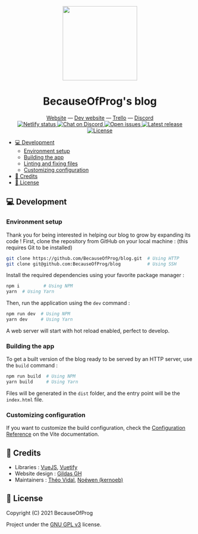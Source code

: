 <div align="center">
  <img src="https://becauseofprog.fr/assets/v2/sites/becauseofprog.fr/assets/logos/bop.svg" width="200" />
  <h1>BecauseOfProg's blog</h1>
  <a href="https://becauseofprog.fr">Website</a> &mdash; <a href="https://dev.becauseofprog.fr">Dev website</a> &mdash; <a href="https://trello.com/b/4ef4jlfC/blog-v3">Trello</a> &mdash; <a href="https://discord.becauseofprog.fr">Discord</a><br>
  <a href="https://app.netlify.com/sites/becauseofprog-dev/deploys">
    <img src="https://api.netlify.com/api/v1/badges/bc059206-9f7c-4906-9692-9d582aeadb61/deploy-status" alt="Netlify status"
  </a>
  <a href="https://discord.becauseofprog.fr">
    <img src="https://img.shields.io/discord/272454426038370304?color=blue&label=discord" alt="Chat on Discord">
  </a>
  <a href="https://github.com/BecauseOfProg/blog/issues">
    <img src="https://img.shields.io/github/issues/BecauseOfProg/blog" alt="Open issues">
  </a>
  <a href="https://github.com/BecauseOfProg/blog/releases">
    <img src="https://img.shields.io/github/v/release/BecauseOfProg/blog" alt="Latest release">
  </a>
  <a href="./LICENSE">
    <img src="https://img.shields.io/github/license/BecauseOfProg/blog" alt="License">
  </a>
</div>

- [💻 Development](#-development)
  - [Environment setup](#environment-setup)
  - [Building the app](#building-the-app)
  - [Linting and fixing files](#linting-and-fixing-files)
  - [Customizing configuration](#customizing-configuration)
- [📜 Credits](#-credits)
- [🔐 License](#-license)

## 💻 Development

### Environment setup

Thank you for being interested in helping our blog to grow by expanding its code !
First, clone the repository from GitHub on your local machine : (this requires Git to be installed)

```bash
git clone https://github.com/BecauseOfProg/blog.git  # Using HTTP
git clone git@github.com:BecauseOfProg/blog          # Using SSH
```

Install the required dependencies using your favorite package manager :

```bash
npm i         # Using NPM
yarn  # Using Yarn
```

Then, run the application using the `dev` command :

```bash
npm run dev  # Using NPM
yarn dev     # Using Yarn
```

A web server will start with hot reload enabled, perfect to develop.

### Building the app

To get a built version of the blog ready to be served by an HTTP server, use the `build` command :

```bash
npm run build  # Using NPM
yarn build     # Using Yarn
```

Files will be generated in the `dist` folder, and the entry point will be the `index.html` file.

### Customizing configuration

If you want to customize the build configuration, check the [Configuration Reference](https://vitejs.dev/guide/) on the Vite documentation.

## 📜 Credits

- Libraries : [VueJS](https://vuejs.org), [Vuetify](https://vuetifyjs.com)
- Website design : [Gildas GH](https://github.com/Gildas-GH)
- Maintainers : [Théo Vidal](https://github.com/theovidal), [Noéwen (kernoeb)](https://github.com/kernoeb)

## 🔐 License

Copyright (C) 2021  BecauseOfProg

Project under the [GNU GPL v3](./LICENSE) license.
